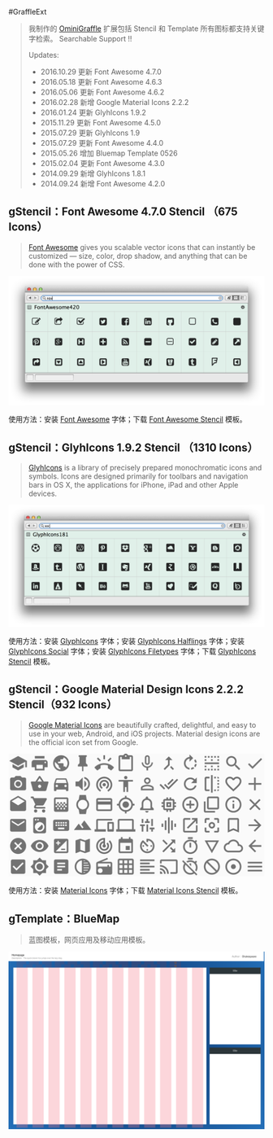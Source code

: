 #GraffleExt

> 我制作的 [OminiGraffle](https://www.omnigroup.com/omnigraffle) 扩展包括 Stencil 和 Template 所有图标都支持关键字检索。
> Searchable Support !!
> 
> Updates:
> + 2016.10.29 更新 Font Awesome 4.7.0
> + 2016.05.18 更新 Font Awesome 4.6.3
> + 2016.05.06 更新 Font Awesome 4.6.2
> + 2016.02.28 新增 Google Material Icons 2.2.2
> + 2016.01.24 更新 GlyhIcons 1.9.2
> + 2015.11.29 更新 Font Awesome 4.5.0
> + 2015.07.29 更新 GlyhIcons 1.9
> + 2015.07.29 更新 Font Awesome 4.4.0
> + 2015.05.26 增加 Bluemap Template 0526
> + 2015.02.04 更新 Font Awesome 4.3.0
> + 2014.09.29 新增 GlyhIcons 1.8.1
> + 2014.09.24 新增 Font Awesome 4.2.0

## gStencil：Font Awesome 4.7.0 Stencil （675 Icons）
> [Font Awesome](http://fortawesome.github.io/Font-Awesome/) gives you scalable vector icons that can instantly be customized — size, color, drop shadow, and anything that can be done with the power of CSS.

![Searchable Font Awesome Stencil](STATIC/FontAwesome.png)

使用方法：安装 [Font Awesome](https://github.com/FortAwesome/Font-Awesome/raw/master/fonts/FontAwesome.otf) 字体；下载 [Font Awesome Stencil](Stencils/FontAwesome470.gStencil?raw=true) 模板。

## gStencil：GlyhIcons 1.9.2 Stencil （1310 Icons）
> [GlyhIcons](http://glyphicons.com/) is a library of precisely prepared monochromatic icons and symbols. Icons are designed primarily for toolbars and navigation bars in OS X, the applications for iPhone, iPad and other Apple devices.

![Searchable GlyphIcons Stencil](STATIC/GlypyIcons.png)

使用方法：安装 [GlyphIcons](http://glyphicons.com/fonts/glyphicons-regular.ttf) 字体；安装 [GlyphIcons Halflings](http://glyphicons.com/fonts/glyphicons-halflings-regular.ttf) 字体；安装 [GlyphIcons Social](http://glyphicons.com/fonts/glyphicons-social-regular.ttf) 字体；安装 [GlyphIcons Filetypes](http://glyphicons.com/fonts/glyphicons-filetypes-regular.ttf) 字体；下载 [GlyphIcons Stencil](Stencils/GlyphIcons192.gStencil?raw=true) 模板。

## gStencil：Google Material Design Icons 2.2.2 Stencil（932 Icons）

> [Google Material Icons](https://design.google.com/icons/) are beautifully crafted, delightful, and easy to use in your web, Android, and iOS projects.
> Material design icons are the official icon set from Google.

![Searchable Google Material Icons](STATIC/MaterialIcons.png)

使用方法：安装 [Material Icons](https://raw.githubusercontent.com/google/material-design-icons/master/iconfont/MaterialIcons-Regular.ttf) 字体；下载 [Material Icons Stencil](Stencils/MaterialIcons222.gStencil?raw=true) 模板。

## gTemplate：BlueMap

> 蓝图模板，网页应用及移动应用模板。

![BlueMap Template](STATIC/BlueMap.png)

